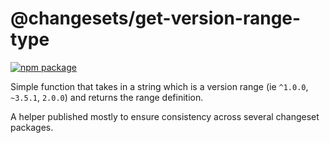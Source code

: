 # @changesets/get-version-range-type

[![npm package](https://img.shields.io/npm/v/@changesets/get-version-range-type)](https://npmjs.com/package/@changesets/get-version-range-type)

[//]: # "[![View changelog](https://img.shields.io/badge/Explore%20Changelog-brightgreen)](./CHANGELOG.md)"

Simple function that takes in a string which is a version range (ie `^1.0.0`, `~3.5.1`, `2.0.0`)
and returns the range definition.

A helper published mostly to ensure consistency across several changeset packages.
